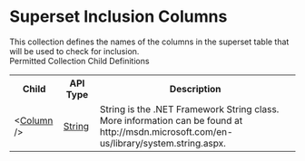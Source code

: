 # Superset Inclusion Columns

<div class="LanguageSummary"><div class ="SummaryItem">This collection defines the names of the columns in the superset table that will be used to check for inclusion.</div></div><div class="SchemaBindingGroup"><div class="SchemaBindingGroupHeader">Permitted Collection Child Definitions</div><table id="SchemaBindingList" class="SchemaBindingList"><tbody><tr><th class="SchemaBindingNameColumnHeader">Child</th><th class="SchemaBindingTypeColumnHeader">API Type</th><th class="SchemaBindingSummaryColumnHeader">Description</th></tr><tr class="cd0"><td class="SchemaBindingName"><span class="punc">&lt;</span><a href=https://msdn.microsoft.com/en-us/library/System.String.aspx">Column</a><span class="punc"> /&gt;</span></td><td class="SchemaBindingType"><a href="https://msdn.microsoft.com/en-us/library/System.String.aspx">String</a></td><td class="SchemaBindingSummary">String is the .NET Framework String class.  More information can be found at http://msdn.microsoft.com/en-us/library/system.string.aspx.</td></tr></tbody></table></div>